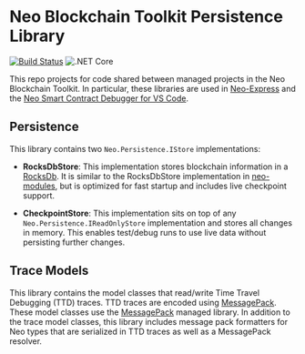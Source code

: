 # Neo Blockchain Toolkit Persistence Library

[![Build Status](https://dev.azure.com/NGDSeattle/Public/_apis/build/status/ngdseattle.neo-blockchaintoolkit-library?branchName=master)](https://dev.azure.com/NGDSeattle/Public/_build/latest?definitionId=34&branchName=master)
![.NET Core](https://github.com/ngdseattle/neo-blockchaintoolkit-library/workflows/.NET%20Core/badge.svg?branch=master&event=push)

This repo projects for code shared between managed projects in the Neo Blockchain Toolkit.
In particular, these libraries are used in [Neo-Express](https://github.com/neo-project/neo-express)
and the [Neo Smart Contract Debugger for VS Code](https://github.com/neo-project/neo-debugger).

## Persistence

This library contains two `Neo.Persistence.IStore` implementations:

* **RocksDbStore**: This implementation stores blockchain information in a
  [RocksDb](https://rocksdb.org/). It is similar to the RocksDbStore implementation in
  [neo-modules](https://github.com/neo-project/neo-modules), but is optimized for
  fast startup and includes live checkpoint support.

* **CheckpointStore**: This implementation sits on top of any `Neo.Persistence.IReadOnlyStore`
  implementation and stores all changes in memory. This enables test/debug runs to
  use live data without persisting further changes.

## Trace Models

This library contains the model classes that read/write Time Travel Debugging (TTD) traces.
TTD traces are encoded using [MessagePack](https://msgpack.org/). These model classes
use the [MessagePack](https://github.com/neuecc/MessagePack-CSharp) managed library.
In addition to the trace model classes, this library includes message pack formatters for
Neo types that are serialized in TTD traces as well as a MessagePack resolver.
